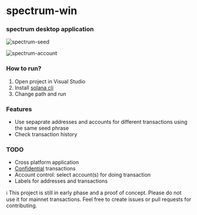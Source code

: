 # spectrum-win
 
### spectrum desktop application

![spectrum-seed](https://user-images.githubusercontent.com/94559964/162620030-2295f9c9-2bfb-4ebb-8fcc-0c8f33d3fc82.png)

![spectrum-account](https://user-images.githubusercontent.com/94559964/162620068-fb126160-7dab-49ef-87b8-c70cb75ebcb0.png)

### How to run?

1. Open project in Visual Studio
2. Install [solana cli](https://github.com/solana-labs/solana/releases/tag/v1.10.7)
3. Change path and run

### Features

- Use sepaprate addresses and accounts for different transactions using the same seed phrase
- Check transaction history

### TODO

- Cross platform application
- [Confidential](https://github.com/solana-labs/solana-program-library/tree/master/token/program-2022/src/extension/confidential_transfer) transactions
- Account control: select account(s) for doing transaction
- Labels for addresses and transactions

ℹ️ This project is still in early phase and a proof of concept. Please do not use it for mainnet transactions. Feel free to create issues or pull requests for contributing.
